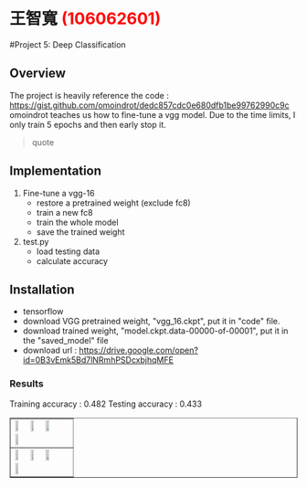 # 王智寬 <span style="color:red">(106062601)</span>

#Project 5: Deep Classification

## Overview
The project is heavily reference the code : https://gist.github.com/omoindrot/dedc857cdc0e680dfb1be99762990c9c
omoindrot teaches us how to fine-tune a vgg model.
Due to the time limits, I only train 5 epochs and then early stop it.
> quote


## Implementation
1. Fine-tune a vgg-16
	* restore a pretrained weight (exclude fc8)
	* train a new fc8
	* train the whole model
	* save the trained weight
2. test.py
	* load testing data
	* calculate accuracy

## Installation
* tensorflow
* download VGG pretrained weight, "vgg_16.ckpt", put it in "code" file.
* download trained weight, "model.ckpt.data-00000-of-00001", put it in the "saved_model" file
* download url : https://drive.google.com/open?id=0B3vEmk5Bd7lNRmhPSDcxbjhqMFE

### Results
Training accuracy : 0.482
Testing accuracy : 0.433

<table border=1>
<tr>
<td>
<img src="placeholder.jpg" width="24%"/>
<img src="placeholder.jpg"  width="24%"/>
<img src="placeholder.jpg" width="24%"/>
<img src="placeholder.jpg" width="24%"/>
</td>
</tr>

<tr>
<td>
<img src="placeholder.jpg" width="24%"/>
<img src="placeholder.jpg"  width="24%"/>
<img src="placeholder.jpg" width="24%"/>
<img src="placeholder.jpg" width="24%"/>
</td>
</tr>

</table>


